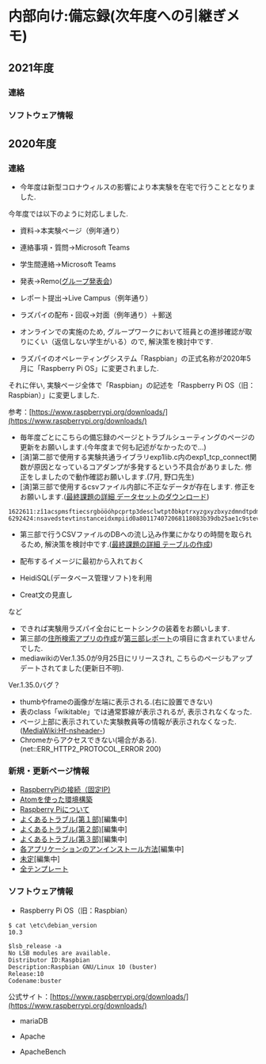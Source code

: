 # 内部向け:備忘録(次年度への引継ぎメモ)

## 2021年度

### 連絡

### ソフトウェア情報

## 2020年度

### 連絡

-   今年度は新型コロナウィルスの影響により本実験を在宅で行うこととなりました.

今年度では以下のように対応しました.

-   資料→本実験ページ（例年通り）
-   連絡事項・質問→Microsoft Teams
-   学生間連絡→Microsoft Teams
-   発表→Remo([グループ発表会](https://exp1.inf.shizuoka.ac.jp/%E3%82%B0%E3%83%AB%E3%83%BC%E3%83%97%E7%99%BA%E8%A1%A8%E4%BC%9A "グループ発表会"))
-   レポート提出→Live Campus（例年通り）
-   ラズパイの配布・回収→対面（例年通り）＋郵送

-   オンラインでの実施のため, グループワークにおいて班員との進捗確認が取りにくい（返信しない学生がいる）ので, 解決策を検討中です.
-   ラズパイのオペレーティングシステム「Raspbian」の正式名称が2020年5月に「Raspberry Pi OS」に変更されました.  
    

それに伴い, 実験ページ全体で「Raspbian」の記述を「Raspberry Pi OS（旧：Raspbian）」に変更しました.

参考：[https://www.raspberrypi.org/downloads/](https://www.raspberrypi.org/downloads/)

-   毎年度ごとにこちらの備忘録のページとトラブルシューティングのページの更新をお願いします.(今年度まで何も記述がなかったので...)
-   \[済\]第二部で使用する実験共通ライブラリexp1lib.c内のexp1\_tcp\_connect関数が原因となっているコアダンプが多発するという不具合がありました. 修正をしましたので動作確認お願いします.(7月, 野口先生)
-   \[済\]第三部で使用するcsvファイル内部に不正なデータが存在します. 修正をお願いします.([最終課題の詳細 データセットのダウンロード](https://exp1.inf.shizuoka.ac.jp/%E6%9C%80%E7%B5%82%E8%AA%B2%E9%A1%8C%E3%81%AE%E8%A9%B3%E7%B4%B0#.E3.83.87.E3.83.BC.E3.82.BF.E3.82.BB.E3.83.83.E3.83.88.E3.81.AE.E3.83.80.E3.82.A6.E3.83.B3.E3.83.AD.E3.83.BC.E3.83.89 "最終課題の詳細"))

```
1622611:zî1acspmsftiecsrgbööóhpcprtp3desclwtptðbkptrxyzgxyzbxyzdmndtpdmddävuedlviewôlumiømeastech0rtrcgtrcbtrctextcopyrightc1998hewlettpackardcompanydescsr},,,,
6292424:nsavedstevtinstanceidxmpiid0a801174072068118083b39db25ae1c9stevtwhen20120831t0937170700stevtsoftwareagentadobephotoshoplightroom41macintoshstevtchanged},,,,

```

-   第三部で行うCSVファイルのDBへの流し込み作業にかなりの時間を取られるため, 解決策を検討中です.([最終課題の詳細 テーブルの作成](https://exp1.inf.shizuoka.ac.jp/%E6%9C%80%E7%B5%82%E8%AA%B2%E9%A1%8C%E3%81%AE%E8%A9%B3%E7%B4%B0#.E3.83.86.E3.83.BC.E3.83.96.E3.83.AB.E3.81.AE.E4.BD.9C.E6.88.90 "最終課題の詳細"))

-   配布するイメージに最初から入れておく
-   HeidiSQL(データベース管理ソフト)を利用
-   Creat文の見直し

など

-   できれば実験用ラズパイ全台にヒートシンクの装着をお願いします.
-   第三部の[住所検索アプリの作成](https://exp1.inf.shizuoka.ac.jp/DBMS%E3%81%A8%E3%81%AE%E6%8E%A5%E7%B6%9A#.E5.90.84.E7.8F.AD.E3.81.A7.E5.AE.9F.E8.A3.85.E7.8A.B6.E6.B3.81.E7.A2.BA.E8.AA.8D "DBMSとの接続")が[第三部レポート](https://exp1.inf.shizuoka.ac.jp/%E7%AC%AC%E4%B8%89%E9%83%A8%E3%83%AC%E3%83%9D%E3%83%BC%E3%83%88 "第三部レポート")の項目に含まれていませんでした.
-   mediawikiのVer.1.35.0が9月25日にリリースされ, こちらのページもアップデートされてました(更新日不明).

Ver.1.35.0バグ？

-   thumbやframeの画像が左端に表示される.(右に設置できない)
-   表のclass「wikitable」では通常罫線が表示されるが, 表示されなくなった.
-   ページ上部に表示されていた実験教員等の情報が表示されなくなった. ([MediaWiki:Hf-nsheader-](https://exp1.inf.shizuoka.ac.jp/MediaWiki:Hf-nsheader- "MediaWiki:Hf-nsheader-"))
-   Chromeからアクセスできない(場合がある). (net::ERR\_HTTP2\_PROTOCOL\_ERROR 200)

### 新規・更新ページ情報

-   [RaspberryPiの接続（固定IP)](https://exp1.inf.shizuoka.ac.jp/RaspberryPi%E3%81%AE%E6%8E%A5%E7%B6%9A%EF%BC%88%E5%9B%BA%E5%AE%9AIP%EF%BC%89#.E3.83.86.E3.82.AD.E3.82.B9.E3.83.88.E3.82.A8.E3.83.87.E3.82.A3.E3.82.BF.E3.82.92.E4.BD.BF.E3.81.A3.E3.81.9F.E6.8E.A5.E7.B6.9A_.28.E4.BB.BB.E6.84.8F.29 "RaspberryPiの接続（固定IP）")
-   [Atomを使った環境構築](https://exp1.inf.shizuoka.ac.jp/Atom%E3%82%92%E4%BD%BF%E3%81%A3%E3%81%9F%E7%92%B0%E5%A2%83%E6%A7%8B%E7%AF%89 "Atomを使った環境構築")
-   [Raspberry Piについて](https://exp1.inf.shizuoka.ac.jp/Raspberry_Pi%E3%81%AB%E3%81%A4%E3%81%84%E3%81%A6 "Raspberry Piについて")
-   [よくあるトラブル(第１部)](https://exp1.inf.shizuoka.ac.jp/%E3%82%88%E3%81%8F%E3%81%82%E3%82%8B%E3%83%88%E3%83%A9%E3%83%96%E3%83%AB(%E7%AC%AC%EF%BC%91%E9%83%A8) "よくあるトラブル(第１部)")\[編集中\]
-   [よくあるトラブル(第２部)](https://exp1.inf.shizuoka.ac.jp/%E3%82%88%E3%81%8F%E3%81%82%E3%82%8B%E3%83%88%E3%83%A9%E3%83%96%E3%83%AB(%E7%AC%AC%EF%BC%92%E9%83%A8) "よくあるトラブル(第２部)")\[編集中\]
-   [よくあるトラブル(第３部)](https://exp1.inf.shizuoka.ac.jp/%E3%82%88%E3%81%8F%E3%81%82%E3%82%8B%E3%83%88%E3%83%A9%E3%83%96%E3%83%AB(%E7%AC%AC%EF%BC%93%E9%83%A8) "よくあるトラブル(第３部)")\[編集中\]
-   [各アプリケーションのアンインストール方法](https://exp1.inf.shizuoka.ac.jp/%E5%90%84%E3%82%A2%E3%83%97%E3%83%AA%E3%82%B1%E3%83%BC%E3%82%B7%E3%83%A7%E3%83%B3%E3%81%AE%E3%82%A2%E3%83%B3%E3%82%A4%E3%83%B3%E3%82%B9%E3%83%88%E3%83%BC%E3%83%AB%E6%96%B9%E6%B3%95 "各アプリケーションのアンインストール方法")\[編集中\]
-   [未定](https://exp1.inf.shizuoka.ac.jp/%E6%9C%AA%E5%AE%9A "未定")\[編集中\]
-   [全テンプレート](https://exp1.inf.shizuoka.ac.jp/%E7%89%B9%E5%88%A5:%E3%83%9A%E3%83%BC%E3%82%B8%E4%B8%80%E8%A6%A7?from=&to=&namespace=10)

### ソフトウェア情報

-   Raspberry Pi OS（旧：Raspbian）

```
$ cat \etc\debian_version
10.3

$lsb_release -a
No LSB modules are available.
Distributor ID:Raspbian
Description:Raspbian GNU/Linux 10 (buster)
Release:10
Codename:buster
```

公式サイト：[https://www.raspberrypi.org/downloads/](https://www.raspberrypi.org/downloads/)

-   mariaDB

-   Apache

-   ApacheBench
